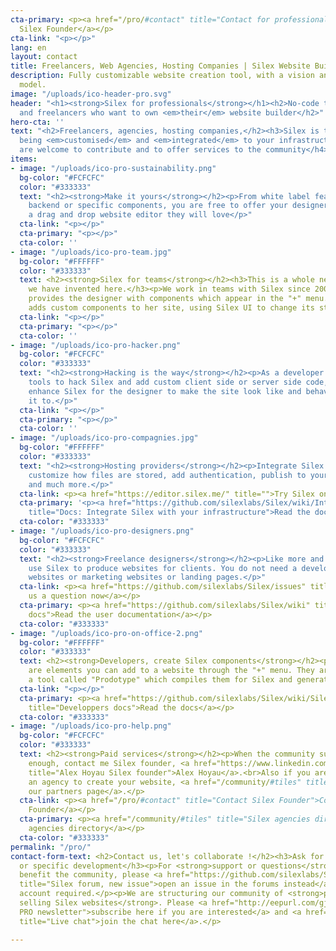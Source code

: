 ```yaml
---
cta-primary: <p><a href="/pro/#contact" title="Contact for professionals">Contact
  Silex Founder</a></p>
cta-link: "<p></p>"
lang: en
layout: contact
title: Freelancers, Web Agencies, Hosting Companies | Silex Website Builder
description: Fully customizable website creation tool, with a vision and a great business
  model.
image: "/uploads/ico-header-pro.svg"
header: "<h1><strong>Silex for professionals</strong></h1><h2>No-code tool for companies
  and freelancers who want to own <em>their</em> website builder</h2>"
hero-cta: ''
text: "<h2>Freelancers, agencies, hosting companies,</h2><h3>Silex is the best at
  being <em>customised</em> and <em>integrated</em> to your infrastructure</h3><h4>You
  are welcome to contribute and to offer services to the community</h4>"
items:
- image: "/uploads/ico-pro-sustainability.png"
  bg-color: "#FCFCFC"
  color: "#333333"
  text: "<h2><strong>Make it yours</strong></h2><p>From white label features to custom
    backend or specific components, you are free to offer your designers or customers
    a drag and drop website editor they will love</p>"
  cta-link: "<p></p>"
  cta-primary: "<p></p>"
  cta-color: ''
- image: "/uploads/ico-pro-team.jpg"
  bg-color: "#FFFFFF"
  color: "#333333"
  text: <h2><strong>Silex for teams</strong></h2><h3>This is a whole new philosophy
    we have invented here.</h3><p>We work in teams with Silex since 2006. The developer
    provides the designer with components which appear in the "+" menu. The designer
    adds custom components to her site, using Silex UI to change its style and behavior.</p>
  cta-link: "<p></p>"
  cta-primary: "<p></p>"
  cta-color: ''
- image: "/uploads/ico-pro-hacker.png"
  bg-color: "#FCFCFC"
  color: "#333333"
  text: "<h2><strong>Hacking is the way</strong></h2><p>As a developer you have the
    tools to hack Silex and add custom client side or server side code, which will
    enhance Silex for the designer to make the site look like and behave how she wants
    it to.</p>"
  cta-link: "<p></p>"
  cta-primary: "<p></p>"
  cta-color: ''
- image: "/uploads/ico-pro-compagnies.jpg"
  bg-color: "#FFFFFF"
  color: "#333333"
  text: "<h2><strong>Hosting providers</strong></h2><p>Integrate Silex with your infrastructure:
    customize how files are stored, add authentication, publish to your own servers,
    and much more.</p>"
  cta-link: <p><a href="https://editor.silex.me/" title="">Try Silex online now</a></p>
  cta-primary: '<p><a href="https://github.com/silexlabs/Silex/wiki/Integrate-Silex-with-your-infrastructure"
    title="Docs: Integrate Silex with your infrastructure">Read the docs</a></p>'
  cta-color: "#333333"
- image: "/uploads/ico-pro-designers.png"
  bg-color: "#FCFCFC"
  color: "#333333"
  text: "<h2><strong>Freelance designers</strong></h2><p>Like more and more designers,
    use Silex to produce websites for clients. You do not need a developer for showcase
    websites or marketing websites or landing pages.</p>"
  cta-link: <p><a href="https://github.com/silexlabs/Silex/issues" title="Silex forums">Ask
    us a question now</a></p>
  cta-primary: <p><a href="https://github.com/silexlabs/Silex/wiki" title="Silex user
    docs">Read the user documentation</a></p>
  cta-color: "#333333"
- image: "/uploads/ico-pro-on-office-2.png"
  bg-color: "#FFFFFF"
  color: "#333333"
  text: <h2><strong>Developers, create Silex components</strong></h2><p>Silex components
    are elements you can add to a website through the "+" menu. They are created with
    a tool called "Prodotype" which compiles them for Silex and generates the UI.</p>
  cta-link: "<p></p>"
  cta-primary: <p><a href="https://github.com/silexlabs/Silex/wiki/Silex-Developer-Guide"
    title="Developpers docs">Read the docs</a></p>
  cta-color: "#333333"
- image: "/uploads/ico-pro-help.png"
  bg-color: "#FCFCFC"
  color: "#333333"
  text: <h2><strong>Paid services</strong></h2><p>When the community support is not
    enough, contact me Silex founder, <a href="https://www.linkedin.com/in/webappdev/"
    title="Alex Hoyau Silex founder">Alex Hoyau</a>.<br>Also if you are looking for
    an agency to create your website, <a href="/community/#tiles" title="Silex agencies">see
    our partners page</a>.</p>
  cta-link: <p><a href="/pro/#contact" title="Contact Silex Founder">Contact Silex
    Founder</a></p>
  cta-primary: <p><a href="/community/#tiles" title="Silex agencies directory">Silex
    agencies directory</a></p>
  cta-color: "#333333"
permalink: "/pro/"
contact-form-text: <h2>Contact us, let's collaborate !</h2><h3>Ask for a quote, partnership
  or specific development</h3><p>For <strong>support or questions</strong> which can
  benefit the community, please <a href="https://github.com/silexlabs/Silex/issues/new"
  title="Silex forum, new issue">open an issue in the forums instead</a> - github
  account required.</p><p>We are structuring our community of <strong>professionals
  selling Silex websites</strong>. Please <a href="http://eepurl.com/gjYnib" title="Silex
  PRO newsletter">subscribe here if you are interested</a> and <a href="https://gitter.im/silex-website-builder/community"
  title="Live chat">join the chat here</a>.</p>

---
```

